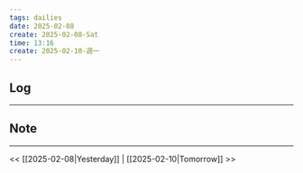 ```yaml
---
tags: dailies  
date: 2025-02-08
create: 2025-02-08-Sat
time: 13:16
create: 2025-02-10-週一
---
```

## Log
---


## Note
---


<< [[2025-02-08|Yesterday]] | [[2025-02-10|Tomorrow]] >>